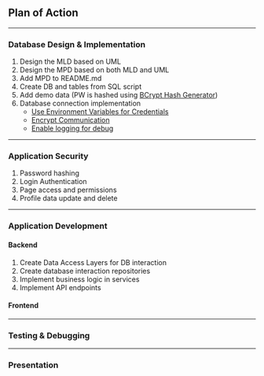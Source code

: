 ## Plan of Action

----
### Database Design & Implementation
1. Design the MLD based on UML
2. Design the MPD based on both MLD and UML
3. Add MPD to README.md
4. Create DB and tables from SQL script
5. Add demo data (PW is hashed using [BCrypt Hash Generator](https://bcrypt-generator.com/))
6. Database connection implementation
   * [Use Environment Variables for Credentials](https://github.com/Watch-Me-Fly/OC-PayMyBuddy/commit/fe99e70e608a273a55e737c253ca8201966bedba)
   * [Encrypt Communication](https://github.com/Watch-Me-Fly/OC-PayMyBuddy/commit/141a9179a398023b4608f7f26ed7ffc37d874817)
   * [Enable logging for debug](https://github.com/Watch-Me-Fly/OC-PayMyBuddy/commit/9557a8d28061ceec621ef800a2f093cfbd08585f)
----
### Application Security
1. Password hashing
2. Login Authentication
3. Page access and permissions
4. Profile data update and delete
----
### Application Development
#### Backend
1. Create Data Access Layers for DB interaction
2. Create database interaction repositories
3. Implement business logic in services
4. Implement API endpoints
#### Frontend

----
### Testing & Debugging

----
### Presentation